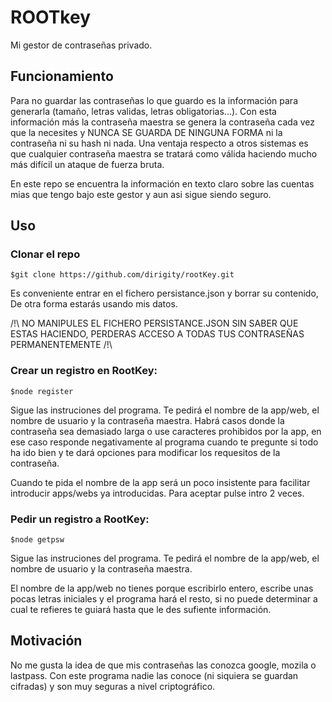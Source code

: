 # ROOTkey

Mi gestor de contraseñas privado. 

## Funcionamiento
Para no guardar las contraseñas lo que guardo es la información para generarla (tamaño, letras validas, letras obligatorias...). Con esta información más la contraseña maestra se genera la contraseña cada vez que la necesites y NUNCA SE GUARDA DE NINGUNA FORMA ni la contraseña ni su hash ni nada. Una ventaja respecto a otros sistemas es que cualquier contraseña maestra se tratará como válida haciendo mucho más difícil un ataque de fuerza bruta. 

En este repo se encuentra la información en texto claro sobre las cuentas mias que tengo bajo este gestor y aun asi sigue siendo seguro. 

## Uso
### Clonar el repo 
```
$git clone https://github.com/dirigity/rootKey.git
```
Es conveniente entrar en el fichero persistance.json y borrar su contenido, De otra forma estarás usando mis datos. 

/!\ NO MANIPULES EL FICHERO PERSISTANCE.JSON SIN SABER QUE ESTAS HACIENDO, PERDERAS ACCESO A TODAS TUS CONTRASEÑAS PERMANENTEMENTE /!\ 
### Crear un registro en RootKey:
```
$node register
```
Sigue las instruciones del programa. Te pedirá el nombre de la app/web, el nombre de usuario y la contraseña maestra. Habrá casos donde la contraseña sea demasiado larga o use caracteres prohibidos por la app, en ese caso responde negativamente al programa cuando te pregunte si todo ha ido bien y te dará opciones para modificar los requesitos de la contraseña.

Cuando te pida el nombre de la app será un poco insistente para facilitar introducir apps/webs ya introducidas. Para aceptar pulse intro 2 veces.
### Pedir un registro a RootKey:
```
$node getpsw
```
Sigue las instruciones del programa. Te pedirá el nombre de la app/web, el nombre de usuario y la contraseña maestra.

El nombre de la app/web no tienes porque escribirlo entero, escribe unas pocas letras iniciales y el programa hará el resto, si no puede determinar a cual te refieres te guiará hasta que le des sufiente información.

## Motivación
No me gusta la idea de que mis contraseñas las conozca google, mozila o lastpass. Con este programa nadie las conoce (ni siquiera se guardan cifradas) y son muy seguras a nivel criptográfico.

